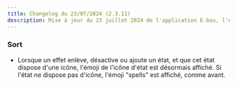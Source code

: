 ```yaml
---
title: Changelog du 23/07/2024 (2.3.11)
description: Mise à jour du 23 juillet 2024 de l'application E-bou, l'encyclopédie DOFUS la plus complète sur Discord.
---
```

### **__Sort__**
- Lorsque un effet enlève, désactive ou ajoute un état, et que cet état dispose d'une icône, l'émoji de l'icône d'état est désormais affiché. Si l'état ne dispose pas d'icône, l'émoji "spells" est affiché, comme avant.